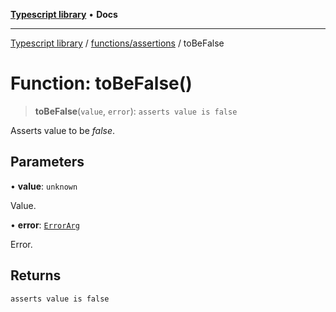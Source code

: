 [**Typescript library**](../../../index.md) • **Docs**

***

[Typescript library](../../../modules.md) / [functions/assertions](../index.md) / toBeFalse

# Function: toBeFalse()

> **toBeFalse**(`value`, `error`): `asserts value is false`

Asserts value to be _false_.

## Parameters

• **value**: `unknown`

Value.

• **error**: [`ErrorArg`](../type-aliases/ErrorArg.md)

Error.

## Returns

`asserts value is false`
